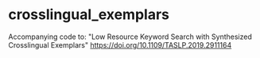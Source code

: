 # crosslingual_exemplars
Accompanying code to: "Low Resource Keyword Search with Synthesized Crosslingual Exemplars"
https://doi.org/10.1109/TASLP.2019.2911164
